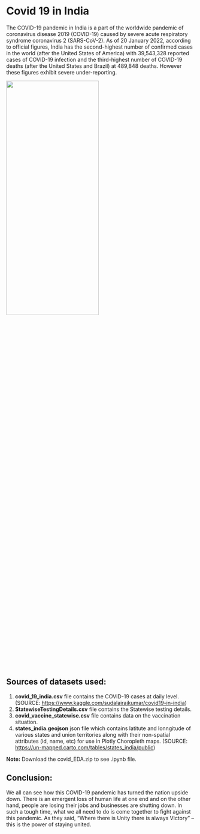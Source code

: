 # Covid 19 in India
The COVID-19 pandemic in India is a part of the worldwide pandemic of coronavirus disease 2019 (COVID-19) caused by severe acute respiratory syndrome coronavirus 2 (SARS-CoV-2). As of 20 January 2022, according to official figures, India has the second-highest number of confirmed cases in the world (after the United States of America) with 39,543,328 reported cases of COVID-19 infection and the third-highest number of COVID-19 deaths (after the United States and Brazil) at 489,848 deaths. However these figures exhibit severe under-reporting.

<img src="https://user-images.githubusercontent.com/73715927/151403319-e5890ae2-b029-4870-ae13-0a7a941a91f0.png" width=70% height=40%>

## Sources of datasets used:
1. **covid_19_india.csv** file contains the COVID-19 cases at daily level. (SOURCE: https://www.kaggle.com/sudalairajkumar/covid19-in-india)
2. **StatewiseTestingDetails.csv** file contains the Statewise testing details.
3. **covid_vaccine_statewise.csv** file contains data on the vaccination situation.
4. **states_india.geojson** json file which contains latitute and lonngitude of various states and union territories along with their non-spatial attributes (id, name, etc) for use in Plotly Choropleth maps. (SOURCE: https://un-mapped.carto.com/tables/states_india/public)

**Note:** Download the covid_EDA.zip to see .ipynb file.

## Conclusion:
We all can see how this COVID-19 pandemic has turned the nation upside down. There is an emergent loss of human life at one end and on the other hand, people are losing their jobs and businesses are shutting down. In such a tough time, what we all need to do is come together to fight against this pandemic. As they said, “Where there is Unity there is always Victory” – this is the power of staying united.
